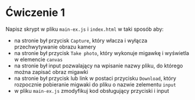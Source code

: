 # Ćwiczenie 1
Napisz skrypt w  pliku `main-ex.js` i `index.html` w taki sposób aby:
- na stronie był przycisk  `Capture`, który włacza i wyłącza przechwytywanie obrazu kamery
- na stronie był przycisk  `Take photo`, który wykonuje migawkę i wyświetla w elemencie `canvas`
- na stronie był input pozwalający na wpisanie nazwy pliku, do którego można zapisać obraz migawki
- na stronie był przycisk lub link w postaci przycisku `Download`, który rozpocznie pobieranie migwaki 
do pliku o nazwie zelementu `input`
- w pliku `main-ex.js` zmodyfikuj kod obsługujący przyciski i input
